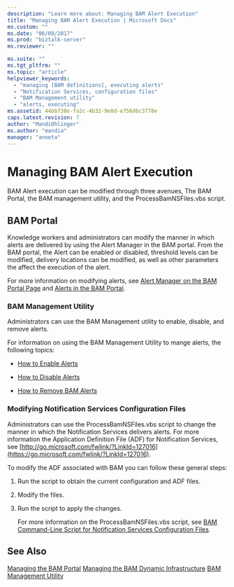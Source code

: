 ```yaml
---
description: "Learn more about: Managing BAM Alert Execution"
title: "Managing BAM Alert Execution | Microsoft Docs"
ms.custom: ""
ms.date: "06/08/2017"
ms.prod: "biztalk-server"
ms.reviewer: ""

ms.suite: ""
ms.tgt_pltfrm: ""
ms.topic: "article"
helpviewer_keywords:
  - "managing [BAM definitions], executing alerts"
  - "Notification Services, configuration files"
  - "BAM Management utility"
  - "alerts, executing"
ms.assetid: 44bb738e-fa2c-4b32-9e8d-e756d6c3778e
caps.latest.revision: 7
author: "MandiOhlinger"
ms.author: "mandia"
manager: "anneta"
---
```

# Managing BAM Alert Execution
BAM Alert execution can be modified through three avenues, The BAM Portal, the BAM management utility, and the ProcessBamNSFiles.vbs script.

## BAM Portal
 Knowledge workers and administrators can modify the manner in which alerts are delivered by using the Alert Manager in the BAM portal. From the BAM portal, the Alert can be enabled or disabled, threshold levels can be modified, delivery locations can be modified, as well as other parameters the affect the execution of the alert.

 For more information on modifying alerts, see [Alert Manager on the BAM Portal Page](../core/alert-manager-on-the-bam-portal-page.md) and [Alerts in the BAM Portal](../core/alerts-in-the-bam-portal.md).

### BAM Management Utility
 Administrators can use the BAM Management utility to enable, disable, and remove alerts.

 For information on using the BAM Management Utility to mange alerts, the following topics:

-   [How to Enable Alerts](../core/how-to-enable-alerts.md)

-   [How to Disable Alerts](../core/how-to-disable-alerts.md)

-   [How to Remove BAM Alerts](../core/how-to-remove-bam-alerts.md)

### Modifying Notification Services Configuration Files
 Administrators can use the ProcessBamNSFiles.vbs script to change the manner in which the Notification Services delivers alerts. For more information the Application Definition File (ADF) for Notification Services, see [http://go.microsoft.com/fwlink/?LinkId=127016](https://go.microsoft.com/fwlink/?LinkId=127016).

 To modify the ADF associated with BAM you can follow these general steps:

1. Run the script to obtain the current configuration and ADF files.

2. Modify the files.

3. Run the script to apply the changes.

   For more information on the ProcessBamNSFiles.vbs script, see [BAM Command-Line Script for Notification Services Configuration Files](../core/bam-command-line-script-for-notification-services-configuration-files.md).

## See Also
 [Managing the BAM Portal](../core/managing-the-bam-portal.md)
 [Managing the BAM Dynamic Infrastructure](../core/managing-the-bam-dynamic-infrastructure.md)
 [BAM Management Utility](../core/bam-management-utility.md)
